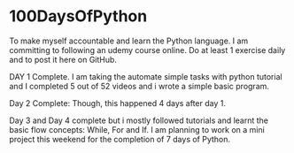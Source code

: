 # 100DaysOfPython

To make myself accountable and learn the Python language. I am committing to following an udemy course online. Do at least 1 exercise daily and to post it here on GitHub.

DAY 1 Complete.
I am taking the automate simple tasks with python tutorial and I completed 5 out of 52 videos and i wrote a simple basic program.

Day 2 Complete: Though, this happened 4 days after day 1.

Day 3 and Day 4 complete but i mostly followed tutorials and learnt the basic flow concepts: While, For and If.
I am planning to work on a mini project this weekend for the completion of 7 days of Python.

